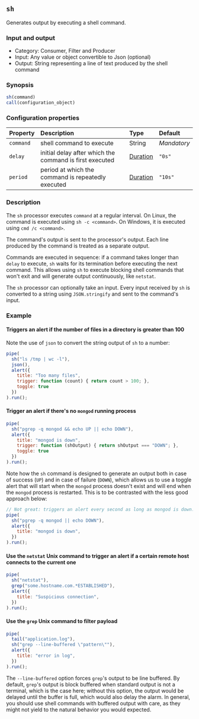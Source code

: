 ## `sh`

Generates output by executing a shell command.

### Input and output

* Category: Consumer, Filter and Producer
* Input: Any value or object convertible to Json (optional)
* Output: String representing a line of text produced by the shell command

### Synopsis

```js
sh(command)
call(configuration_object)
```

### Configuration properties

| Property | Description | Type | Default |
| :--- | :--- | :--- | :--- |
| `command` | shell command to execute | String | *Mandatory* | 
| `delay` | initial delay after which the command is first executed | [Duration](../programming.md#Durations) | `"0s"` |
| `period` | period at which the command is repeatedly executed | [Duration](../programming.md#Durations) | `"10s"` |

### Description

The `sh` processor executes `command` at a regular interval. On Linux, the command is executed using `sh -c <command>`.
On Windows, it is executed using `cmd /c <command>`.

The command's output is sent to the processor's output. Each line produced by the command is treated as a 
separate output.

Commands are executed in sequence: if a command takes longer than `delay` to execute, `sh` waits for its termination 
before executing the next command. This allows using `sh` to execute blocking shell commands that won't exit
and will generate output continuously, like `netstat`.

The `sh` processor can optionally take an input. Every input received by `sh` is converted to a string using 
`JSON.stringify` and sent to the command's input.

### Example

<!-- example-begin -->
#### Triggers an alert if the number of files in a directory is greater than 100 

Note the use of `json` to convert the string output of `sh` to a number: 

```js
pipe(
  sh("ls /tmp | wc -l"),
  json(),
  alert({
    title: "Too many files",
    trigger: function (count) { return count > 100; },
    toggle: true
  })
).run();
```
<!-- example-end -->

<!-- example-begin -->
#### Trigger an alert if there's no `mongod` running process

```js
pipe(
  sh("pgrep -q mongod && echo UP || echo DOWN"),
  alert({
    title: "mongod is down",
    trigger: function (shOutput) { return shOutput === "DOWN"; },
    toggle: true
  })
).run();
```

Note how the `sh` command is designed to generate an output both in case of success (`UP`) and in case of failure 
(`DOWN`), which allows us to use a toggle alert that will start when the `mongod` process doesn't exist and will end 
when the `mongod` process is restarted. This is to be contrasted with the less good approach below:

```js
// Not great: triggers an alert every second as long as mongod is down. 
pipe(
  sh("pgrep -q mongod || echo DOWN"),
  alert({
    title: "mongod is down",
  })
).run();
```
<!-- example-end -->

<!-- example-begin -->
#### Use the `netstat` Unix command to trigger an alert if a certain remote host connects to the current one

```js
pipe(
  sh("netstat"),
  grep("some.hostname.com.*ESTABLISHED"),
  alert({
  	title: "Suspicious connection",
  })
).run();
```
<!-- example-end -->

<!-- example-begin -->
#### Use the `grep` Unix command to filter payload

```js
pipe(
  tail("application.log"),
  sh("grep --line-buffered \"pattern\""),
  alert({
  	title: "error in log",
  })
).run();
```

The `--line-buffered` option forces `grep`'s output to be line buffered. By default, `grep`'s output is 
block buffered when standard output is not a terminal, which is the case here; without this option, the output 
would be delayed until the buffer is full, which would also delay the alarm. In general, you should use
shell commands with buffered output with care, as they might not yield to the natural behavior you would expected.
<!-- example-end -->
